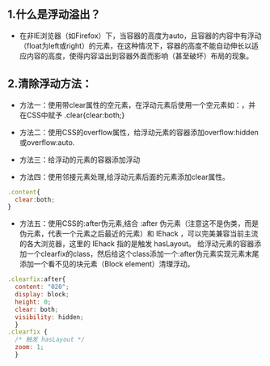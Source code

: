 ## 1.什么是浮动溢出？
- 在非IE浏览器（如Firefox）下，当容器的高度为auto，且容器的内容中有浮动（float为left或right）的元素，在这种情况下，容器的高度不能自动伸长以适应内容的高度，使得内容溢出到容器外面而影响（甚至破坏）布局的现象。


## 2.清除浮动方法：
- 方法一：使用带clear属性的空元素，在浮动元素后使用一个空元素如：，并在CSS中赋予 .clear{clear:both;}

- 方法二：使用CSS的overflow属性，给浮动元素的容器添加overflow:hidden或overflow:auto.

- 方法三：给浮动的元素的容器添加浮动

- 方法四：使用邻接元素处理,给浮动元素后面的元素添加clear属性。

```js
.content{
  clear:both;
}
```


- 方法五：使用CSS的:after伪元素,结合 :after 伪元素（注意这不是伪类，而是伪元素，代表一个元素之后最近的元素）和 IEhack ，可以完美兼容当前主流的各大浏览器，这里的 IEhack 指的是触发 hasLayout。
给浮动元素的容器添加一个clearfix的class，然后给这个class添加一个:after伪元素实现元素末尾添加一个看不见的块元素（Block element）清理浮动。

```js
.clearfix:after{
  content: "020";
  display: block;
  height: 0;
  clear: both;
  visibility: hidden;  
  }
.clearfix {
  /* 触发 hasLayout */
  zoom: 1;
  }
```